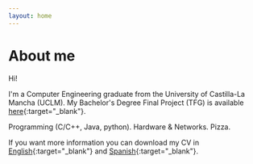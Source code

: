 ```yaml
---
layout: home
---
```

# About me

Hi!

I'm a Computer Engineering graduate from the University of Castilla-La Mancha (UCLM). My Bachelor's Degree Final Project (TFG) is available [here](http://hdl.handle.net/10578/12273){:target="_blank"}.

Programming (C/C++, Java, python). Hardware & Networks. Pizza.

If you want more information you can download my CV in [English](https://javiersevball.github.io/download/CV_JavierSevilla_ENG.pdf){:target="_blank"} and [Spanish](https://javiersevball.github.io/download/CV_JavierSevilla.pdf){:target="_blank"}.
